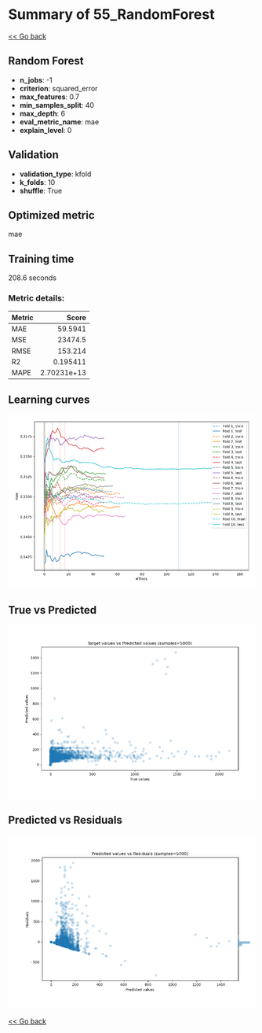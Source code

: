 # Summary of 55_RandomForest

[<< Go back](../README.md)


## Random Forest
- **n_jobs**: -1
- **criterion**: squared_error
- **max_features**: 0.7
- **min_samples_split**: 40
- **max_depth**: 6
- **eval_metric_name**: mae
- **explain_level**: 0

## Validation
 - **validation_type**: kfold
 - **k_folds**: 10
 - **shuffle**: True

## Optimized metric
mae

## Training time

208.6 seconds

### Metric details:
| Metric   |           Score |
|:---------|----------------:|
| MAE      |    59.5941      |
| MSE      | 23474.5         |
| RMSE     |   153.214       |
| R2       |     0.195411    |
| MAPE     |     2.70231e+13 |



## Learning curves
![Learning curves](learning_curves.png)
## True vs Predicted

![True vs Predicted](true_vs_predicted.png)


## Predicted vs Residuals

![Predicted vs Residuals](predicted_vs_residuals.png)



[<< Go back](../README.md)
